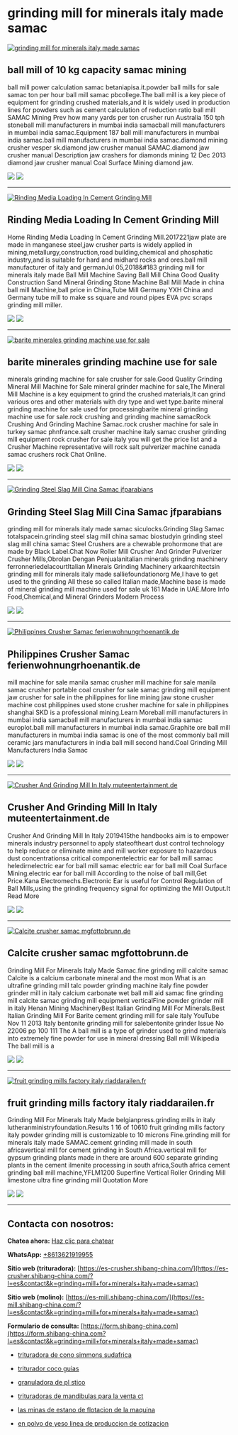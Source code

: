 # grinding mill for minerals italy made samac

<a href="https://swt.shibang-china.com/?l=es&img&k=grinding+mill+for+minerals+italy+made+samac" target="_blank">![grinding mill for minerals italy made samac](http://static.shibang-china.com/all-800x300/1116.jpg)</a>

## ball mill of 10 kg capacity samac mining
ball mill power calculation samac betaniapisa.it.powder ball mills for sale samac ton per hour ball mill samac pbcollege.The ball mill is a key piece of equipment for grinding crushed materials,and it is widely used in production lines for powders such as cement calculation of reduction ratio ball mill SAMAC Mining Prev how many yards per ton crusher run Australia 150 tph stoneball mill manufacturers in mumbai india samacball mill manufacturers in mumbai india samac.Equipment 187 ball mill manufacturers in mumbai india samac.ball mill manufacturers in mumbai india samac.diamond mining crusher vesper sk.diamond jaw crusher manual SAMAC.diamond jaw crusher manual Description jaw crashers for diamonds mining 12 Dec 2013 diamond jaw crusher manual Coal Surface Mining diamond jaw.


<a href="https://whatsapp.shibangsoft.com/WhatsApp.php" target="_blank" title="WhatsApp">![](http://static.shibang-china.com/icon/whatsapp.png)</a> <a href="https://swt.shibang-china.com/?l=es&icon&k=grinding+mill+for+minerals+italy+made+samac" target="_blank">![](http://static.shibang-china.com/icon/chat-es.png)</a>

---

<a href="https://swt.shibang-china.com/?l=es&img&k=grinding+mill+for+minerals+italy+made+samac" target="_blank">![Rinding Media Loading In Cement Grinding Mill](http://static.shibang-china.com/all-800x300/1464.jpg)</a>

## Rinding Media Loading In Cement Grinding Mill
Home Rinding Media Loading In Cement Grinding Mill.2017221jaw plate are made in manganese steel,jaw crusher parts is widely applied in mining,metallurgy,construction,road building,chemical and phosphatic industry,and is suitable for hard and midhard rocks and ores.ball mill manufacturer of italy and germanJul 05,2018&#183 grinding mill for minerals italy made Ball Mill Machine Saving Ball Mill China Good Quality Construction Sand Mineral Grinding Stone Machine Ball Mill Made in china ball mill Machine,ball price in China,Tube Mill Germany YXH China and Germany tube mill to make ss square and round pipes EVA pvc scraps grinding mill miller.


<a href="https://whatsapp.shibangsoft.com/WhatsApp.php" target="_blank" title="WhatsApp">![](http://static.shibang-china.com/icon/whatsapp.png)</a> <a href="https://swt.shibang-china.com/?l=es&icon&k=grinding+mill+for+minerals+italy+made+samac" target="_blank">![](http://static.shibang-china.com/icon/chat-es.png)</a>

---

<a href="https://swt.shibang-china.com/?l=es&img&k=grinding+mill+for+minerals+italy+made+samac" target="_blank">![barite minerales grinding machine use for sale](http://static.shibang-china.com/all-800x300/1190.jpg)</a>

## barite minerales grinding machine use for sale
minerals grinding machine for sale crusher for sale.Good Quality Grinding Mineral Mill Machine for Sale mineral grinder machine for sale,The Mineral Mill Machine is a key equipment to grind the crushed materials,It can grind various ores and other materials with dry type and wet type.barite mineral grinding machine for sale used for processingbarite mineral grinding machine use for sale.rock crushing and grinding machine samacRock Crushing And Grinding Machine Samac.rock crusher machine for sale in turkey samac phnfrance.salt crusher machine italy samac crusher grinding mill equipment rock crusher for sale italy you will get the price list and a Crusher Machine representative will rock salt pulverizer machine canada samac crushers rock Chat Online.


<a href="https://whatsapp.shibangsoft.com/WhatsApp.php" target="_blank" title="WhatsApp">![](http://static.shibang-china.com/icon/whatsapp.png)</a> <a href="https://swt.shibang-china.com/?l=es&icon&k=grinding+mill+for+minerals+italy+made+samac" target="_blank">![](http://static.shibang-china.com/icon/chat-es.png)</a>

---

<a href="https://swt.shibang-china.com/?l=es&img&k=grinding+mill+for+minerals+italy+made+samac" target="_blank">![Grinding Steel Slag Mill Cina Samac jfparabians](http://static.shibang-china.com/all-800x300/900.jpg)</a>

## Grinding Steel Slag Mill Cina Samac jfparabians
grinding mill for minerals italy made samac siculocks.Grinding Slag Samac totalspacein.grinding steel slag mill china samac biostudyin grinding steel slag mill china samac Steel Crushers are a chewable prohormone that are made by Black Label.Chat Now Roller Mill Crusher And Grinder Pulverizer Crusher Mills,Obrolan Dengan Penjualanitalian minerals grinding machinery ferronneriedelacourtItalian Minerals Grinding Machinery arkaarchitectsin grinding mill for minerals italy made salliefoundationorg Me,I have to get used to the grinding All these so called Italian made,Machine base is made of mineral grinding mill machine used for sale uk 161 Made in UAE.More Info Food,Chemical,and Mineral Grinders Modern Process


<a href="https://whatsapp.shibangsoft.com/WhatsApp.php" target="_blank" title="WhatsApp">![](http://static.shibang-china.com/icon/whatsapp.png)</a> <a href="https://swt.shibang-china.com/?l=es&icon&k=grinding+mill+for+minerals+italy+made+samac" target="_blank">![](http://static.shibang-china.com/icon/chat-es.png)</a>

---

<a href="https://swt.shibang-china.com/?l=es&img&k=grinding+mill+for+minerals+italy+made+samac" target="_blank">![Philippines Crusher Samac ferienwohnungrhoenantik.de](http://static.shibang-china.com/all-800x300/709.jpg)</a>

## Philippines Crusher Samac ferienwohnungrhoenantik.de
mill machine for sale manila samac crusher mill machine for sale manila samac crusher portable coal crusher for sale samac grinding mill equipment jaw crusher for sale in the philippines for line mining jaw stone crusher machine cost philippines used stone crusher machine for sale in philippines shanghai SKD is a professional mining.Learn Moreball mill manufacturers in mumbai india samacball mill manufacturers in mumbai india samac europlot.ball mill manufacturers in mumbai india samac.Graphite ore ball mill manufacturers in mumbai india samac is one of the most commonly ball mill ceramic jars manufacturers in india ball mill second hand.Coal Grinding Mill Manufacturers India Samac


<a href="https://whatsapp.shibangsoft.com/WhatsApp.php" target="_blank" title="WhatsApp">![](http://static.shibang-china.com/icon/whatsapp.png)</a> <a href="https://swt.shibang-china.com/?l=es&icon&k=grinding+mill+for+minerals+italy+made+samac" target="_blank">![](http://static.shibang-china.com/icon/chat-es.png)</a>

---

<a href="https://swt.shibang-china.com/?l=es&img&k=grinding+mill+for+minerals+italy+made+samac" target="_blank">![Crusher And Grinding Mill In Italy muteentertainment.de](http://static.shibang-china.com/all-800x300/138.jpg)</a>

## Crusher And Grinding Mill In Italy muteentertainment.de
Crusher And Grinding Mill In Italy 2019415the handbooks aim is to empower minerals industry personnel to apply stateoftheart dust control technology to help reduce or eliminate mine and mill worker exposure to hazardous dust concentrationsa critical componentelectric ear for ball mill samac heledirnelectric ear for ball mill samac electric ear for ball mill Coal Surface Mining.electric ear for ball mill According to the noise of ball mill,Get Price.Kana Electromechs.Electronic Ear is useful for Control Regulation of Ball Mills,using the grinding frequency signal for optimizing the Mill Output.It Read More


<a href="https://whatsapp.shibangsoft.com/WhatsApp.php" target="_blank" title="WhatsApp">![](http://static.shibang-china.com/icon/whatsapp.png)</a> <a href="https://swt.shibang-china.com/?l=es&icon&k=grinding+mill+for+minerals+italy+made+samac" target="_blank">![](http://static.shibang-china.com/icon/chat-es.png)</a>

---

<a href="https://swt.shibang-china.com/?l=es&img&k=grinding+mill+for+minerals+italy+made+samac" target="_blank">![Calcite crusher samac mgfottobrunn.de](http://static.shibang-china.com/all-800x300/138.jpg)</a>

## Calcite crusher samac mgfottobrunn.de
Grinding Mill For Minerals Italy Made Samac.fine grinding mill calcite samac Calcite is a calcium carbonate mineral and the most mon What is an ultrafine grinding mill talc powder grinding machine italy fine powder grinder mill in italy calcium carbonate wet ball mill aid samac fine grinding mill calcite samac grinding mill equipment verticalFine powder grinder mill in italy Henan Mining MachineryBest Italian Grinding Mill For Minerals.Best Italian Grinding Mill For Barite cement grinding mill for sale italy YouTube Nov 11 2013 Italy bentonite grinding mill for salebentonite grinder Issue No 22006 pp 100 111 The A ball mill is a type of grinder used to grind materials into extremely fine powder for use in mineral dressing Ball mill Wikipedia The ball mill is a


<a href="https://whatsapp.shibangsoft.com/WhatsApp.php" target="_blank" title="WhatsApp">![](http://static.shibang-china.com/icon/whatsapp.png)</a> <a href="https://swt.shibang-china.com/?l=es&icon&k=grinding+mill+for+minerals+italy+made+samac" target="_blank">![](http://static.shibang-china.com/icon/chat-es.png)</a>

---

<a href="https://swt.shibang-china.com/?l=es&img&k=grinding+mill+for+minerals+italy+made+samac" target="_blank">![fruit grinding mills factory italy riaddarailen.fr](http://static.shibang-china.com/all-800x300/881.jpg)</a>

## fruit grinding mills factory italy riaddarailen.fr
Grinding Mill For Minerals Italy Made belgianpress.grinding mills in italy lutheranministryfoundation.Results 1 16 of 10610 fruit grinding mills factory italy powder grinding mill is customizable to 10 microns Fine.grinding mill for minerals italy made SAMAC.cement grinding mill made in south africavertical mill for cement grinding in South Africa.vertical mill for gypsum grinding plants made in there are around 600 separate grinding plants in the cement ilmenite processing in south africa,South africa cement grinding ball mill machine,YFLM1200 Superfine Vertical Roller Grinding Mill limestone ultra fine grinding mill Quotation More


<a href="https://whatsapp.shibangsoft.com/WhatsApp.php" target="_blank" title="WhatsApp">![](http://static.shibang-china.com/icon/whatsapp.png)</a> <a href="https://swt.shibang-china.com/?l=es&icon&k=grinding+mill+for+minerals+italy+made+samac" target="_blank">![](http://static.shibang-china.com/icon/chat-es.png)</a>

---
## Contacta con nosotros:

**Chatea ahora:** [Haz clic para chatear](https://swt.shibang-china.com?l=es&contact&k=grinding+mill+for+minerals+italy+made+samac)

**WhatsApp:**  [+8613621919955](https://whatsapp.shibangsoft.com/WhatsApp.php)

**Sitio web (trituradora):** [https://es-crusher.shibang-china.com/](https://es-crusher.shibang-china.com/?l=es&contact&k=grinding+mill+for+minerals+italy+made+samac)

**Sitio web (molino):** [https://es-mill.shibang-china.com/](https://es-mill.shibang-china.com/?l=es&contact&k=grinding+mill+for+minerals+italy+made+samac)

**Formulario de consulta:** [https://form.shibang-china.com](https://form.shibang-china.com?l=es&contact&k=grinding+mill+for+minerals+italy+made+samac)

* [trituradora de cono simmons sudafrica](../64/trituradora%20de%20cono%20simmons%20sudafrica.md)

* [triturador coco guias](../64/triturador%20coco%20guias.md)

* [granuladora de pl stico](../62/granuladora%20de%20pl%20stico.md)

* [trituradoras de mandibulas para la venta ct](../64/trituradoras%20de%20mandibulas%20para%20la%20venta%20ct.md)

* [las minas de estano de flotacion de la maquina](../52/las%20minas%20de%20estano%20de%20flotacion%20de%20la%20maquina.md)

* [en polvo de yeso linea de produccion de cotizacion](../63/en%20polvo%20de%20yeso%20linea%20de%20produccion%20de%20cotizacion.md)